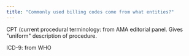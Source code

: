 ```yaml
---
title: "Commonly used billing codes come from what entities?"
---
```

CPT (current procedural terminology: from AMA editorial panel. Gives &quot;uniform&quot; description of procedure.

ICD-9: from WHO


